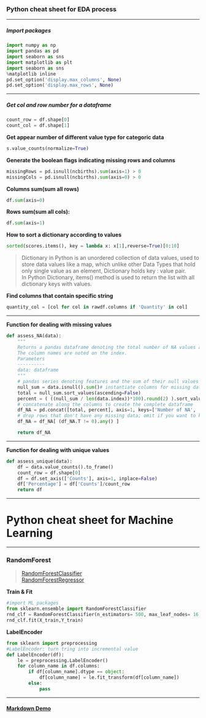 ### Python cheat sheet for EDA process

---

##### Import packages

```python
import numpy as np
import pandas as pd
import seaborn as sns
import matplotlib as plt
import seaborn as sns
%matplotlib inline
pd.set_option('display.max_columns', None)
pd.set_option('display.max_rows', None)
```

---

##### Get col and row number for a dataframe

```python
count_row = df.shape[0]
count_col = df.shape[1]
```
**Get appear number of different value type for categoric data**

```python
s.value_counts(normalize=True)
```

**Generate the boolean flags indicating missing rows and columns**

```python
missingRows = pd.isnull(ncbirths).sum(axis=1) > 0
missingCols = pd.isnull(ncbirths).sum(axis=0) > 0
```

**Columns sum(sum all rows)**

```python
df.sum(axis=0)
```

**Rows sum(sum all cols):**

```python
df.sum(axis=1)
```

**How to sort a dictionary according to values**

```python
sorted(scores.items(), key = lambda x: x[1],reverse=True)[0:10]
```

>Dictionary in Python is an unordered collection of data values, used to store data values like a map, which unlike other Data Types that hold only single value as an element, Dictionary holds key : value pair.\
In Python Dictionary, items() method is used to return the list with all dictionary keys with values.

**Find columns that contain specific string**

```python
quantity_col = [col for col in rawdf.columns if 'Quantity' in col]
```

---

**Function for dealing with missing values**

```python
def assess_NA(data):
    """
    Returns a pandas dataframe denoting the total number of NA values and the percentage of NA values in each column.
    The column names are noted on the index.
    Parameters
    ----------
    data: dataframe
    """
    # pandas series denoting features and the sum of their null values
    null_sum = data.isnull().sum()# instantiate columns for missing data
    total = null_sum.sort_values(ascending=False)
    percent = ( ((null_sum / len(data.index))*100).round(2) ).sort_values(ascending=False)
    # concatenate along the columns to create the complete dataframe
    df_NA = pd.concat([total, percent], axis=1, keys=['Number of NA', 'Percent NA'])
    # drop rows that don't have any missing data; omit if you want to keep all rows
    df_NA = df_NA[ (df_NA.T != 0).any() ]

    return df_NA
```

---
**Function for dealing with unique values**

```python
def assess_unique(data):
    df = data.value_counts().to_frame()
    count_row = df.shape[0]
    df = df.set_axis(['Counts'], axis=1, inplace=False)
    df['Percentage'] = df['Counts']/count_row
    return df
```

---

# Python cheat sheet for Machine Learning

---

### **RandomForest**

>[RandomForestClassifier](https://scikit-learn.org/stable/modules/generated/sklearn.ensemble.RandomForestClassifier.html)\
[RandomForestRegressor](https://scikit-learn.org/stable/modules/generated/sklearn.ensemble.RandomForestRegressor.html)

**Train & Fit**

```python
#import ML packages
from sklearn.ensemble import RandomForestClassifier
rnd_clf = RandomForestClassifier(n_estimators= 500, max_leaf_nodes= 16,n_jobs= -1)
rnd_clf.fit(X_train,Y_train)
```

**LabelEncoder**

```python
from sklearn import preprocessing 
#LabelEncoder: turn tring into incremental value
def LabelEncoder(df):
    le = preprocessing.LabelEncoder()
    for column_name in df.columns:
        if df[column_name].dtype == object:
            df[column_name] = le.fit_transform(df[column_name])
        else:
            pass
```






---
#### [Markdown Demo](https://markdown-it.github.io/)